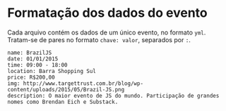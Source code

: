 # Formatação dos dados do evento

Cada arquivo contém os dados de um único evento, no formato `yml`.
Tratam-se de pares no formato `chave: valor`, separados por `:`.

```
name: BrazilJS
date: 01/01/2015
time: 09:00 - 18:00
location: Barra Shopping Sul
price: R$200,00
img: http://www.targettrust.com.br/blog/wp-content/uploads/2015/05/Brazil-JS.png
description: O maior evento de JS do mundo. Participação de grandes nomes como Brendan Eich e Substack.
```
